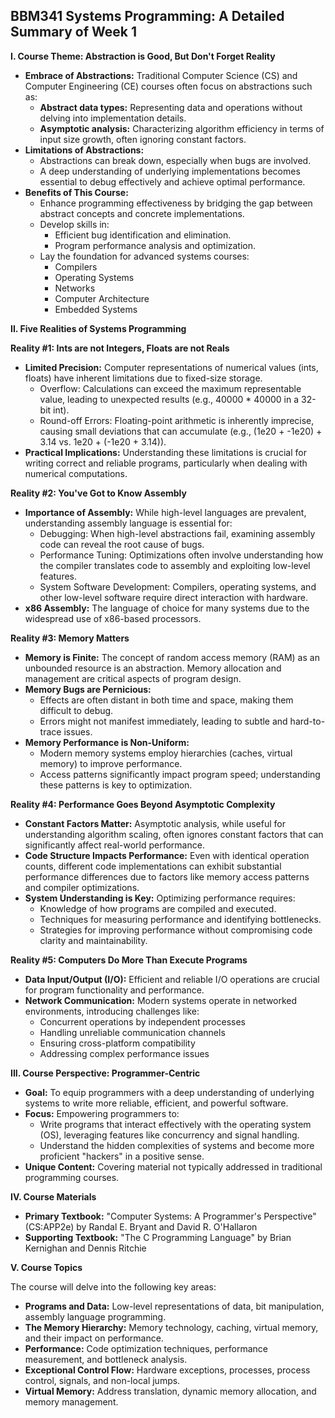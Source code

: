 ## BBM341 Systems Programming: A Detailed Summary of Week 1

**I. Course Theme: Abstraction is Good, But Don't Forget Reality**

* **Embrace of Abstractions:** Traditional Computer Science (CS) and Computer Engineering (CE) courses often focus on abstractions such as:
    * **Abstract data types:** Representing data and operations without delving into implementation details.
    * **Asymptotic analysis:** Characterizing algorithm efficiency in terms of input size growth, often ignoring constant factors.
* **Limitations of Abstractions:**  
    * Abstractions can break down, especially when bugs are involved.
    * A deep understanding of underlying implementations becomes essential to debug effectively and achieve optimal performance.
* **Benefits of This Course:**
    * Enhance programming effectiveness by bridging the gap between abstract concepts and concrete implementations.
    * Develop skills in:
        * Efficient bug identification and elimination.
        * Program performance analysis and optimization.
    * Lay the foundation for advanced systems courses:
        * Compilers
        * Operating Systems
        * Networks
        * Computer Architecture
        * Embedded Systems

**II. Five Realities of Systems Programming**

**Reality #1: Ints are not Integers, Floats are not Reals**

* **Limited Precision:** Computer representations of numerical values (ints, floats) have inherent limitations due to fixed-size storage.
    * Overflow: Calculations can exceed the maximum representable value, leading to unexpected results (e.g., 40000 * 40000 in a 32-bit int).
    * Round-off Errors: Floating-point arithmetic is inherently imprecise, causing small deviations that can accumulate (e.g., (1e20 + -1e20) + 3.14 vs. 1e20 + (-1e20 + 3.14)).
* **Practical Implications:** Understanding these limitations is crucial for writing correct and reliable programs, particularly when dealing with numerical computations.

**Reality #2: You've Got to Know Assembly**

* **Importance of Assembly:** While high-level languages are prevalent, understanding assembly language is essential for:
    * Debugging: When high-level abstractions fail, examining assembly code can reveal the root cause of bugs.
    * Performance Tuning: Optimizations often involve understanding how the compiler translates code to assembly and exploiting low-level features.
    * System Software Development: Compilers, operating systems, and other low-level software require direct interaction with hardware.
* **x86 Assembly:** The language of choice for many systems due to the widespread use of x86-based processors.

**Reality #3: Memory Matters**

* **Memory is Finite:** The concept of random access memory (RAM) as an unbounded resource is an abstraction. Memory allocation and management are critical aspects of program design.
* **Memory Bugs are Pernicious:**
    * Effects are often distant in both time and space, making them difficult to debug. 
    * Errors might not manifest immediately, leading to subtle and hard-to-trace issues.
* **Memory Performance is Non-Uniform:**
    * Modern memory systems employ hierarchies (caches, virtual memory) to improve performance.
    * Access patterns significantly impact program speed; understanding these patterns is key to optimization.

**Reality #4: Performance Goes Beyond Asymptotic Complexity**

* **Constant Factors Matter:** Asymptotic analysis, while useful for understanding algorithm scaling, often ignores constant factors that can significantly affect real-world performance.
* **Code Structure Impacts Performance:** Even with identical operation counts, different code implementations can exhibit substantial performance differences due to factors like memory access patterns and compiler optimizations.
* **System Understanding is Key:**  Optimizing performance requires:
    * Knowledge of how programs are compiled and executed.
    * Techniques for measuring performance and identifying bottlenecks.
    * Strategies for improving performance without compromising code clarity and maintainability.

**Reality #5: Computers Do More Than Execute Programs**

* **Data Input/Output (I/O):** Efficient and reliable I/O operations are crucial for program functionality and performance.
* **Network Communication:** Modern systems operate in networked environments, introducing challenges like:
    * Concurrent operations by independent processes
    * Handling unreliable communication channels
    * Ensuring cross-platform compatibility
    * Addressing complex performance issues

**III. Course Perspective: Programmer-Centric**

* **Goal:** To equip programmers with a deep understanding of underlying systems to write more reliable, efficient, and powerful software.
* **Focus:** Empowering programmers to:
    * Write programs that interact effectively with the operating system (OS), leveraging features like concurrency and signal handling.
    * Understand the hidden complexities of systems and become more proficient "hackers" in a positive sense.
* **Unique Content:** Covering material not typically addressed in traditional programming courses.

**IV. Course Materials**

* **Primary Textbook:** "Computer Systems: A Programmer's Perspective" (CS:APP2e) by Randal E. Bryant and David R. O'Hallaron
* **Supporting Textbook:**  "The C Programming Language" by Brian Kernighan and Dennis Ritchie

**V. Course Topics**

The course will delve into the following key areas:

* **Programs and Data:** Low-level representations of data, bit manipulation, assembly language programming.
* **The Memory Hierarchy:** Memory technology, caching, virtual memory, and their impact on performance.
* **Performance:** Code optimization techniques, performance measurement, and bottleneck analysis.
* **Exceptional Control Flow:** Hardware exceptions, processes, process control, signals, and non-local jumps.
* **Virtual Memory:** Address translation, dynamic memory allocation, and memory management. 
